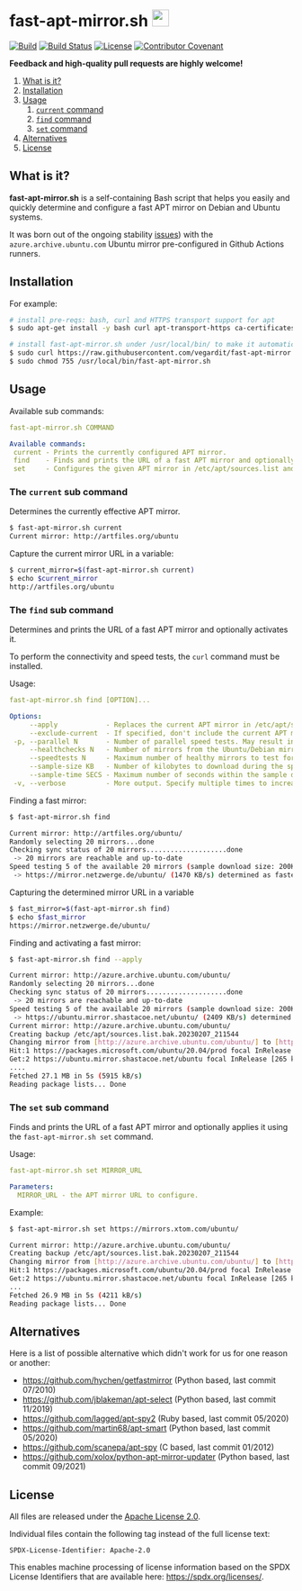 # fast-apt-mirror.sh <a href="https://github.com/vegardit/fast-apt-mirror.sh/" title="GitHub Repo"><img height="30" src="https://raw.githubusercontent.com/simple-icons/simple-icons/develop/icons/github.svg?sanitize=true"></a>

[![Build](https://github.com/vegardit/fast-apt-mirror.sh/actions/workflows/build.yml/badge.svg)](https://github.com/vegardit/fast-apt-mirror.sh/actions/workflows/build.yml)
[![Build Status](https://vegardit.semaphoreci.com/badges/fast-apt-mirror.sh/branches/v1.svg?key=895f50fb-c056-41dc-9580-d7cdfac023df "Semaphore CI")](https://vegardit.semaphoreci.com/projects/fast-apt-mirror.sh)
[![License](https://img.shields.io/github/license/vegardit/fast-apt-mirror.sh.svg?label=license)](#license)
[![Contributor Covenant](https://img.shields.io/badge/Contributor%20Covenant-v2.0%20adopted-ff69b4.svg)](CODE_OF_CONDUCT.md)


**Feedback and high-quality pull requests are highly welcome!**

1. [What is it?](#what-is-it)
1. [Installation](#installation)
1. [Usage](#usage)
   1. [`current` command](#current-command)
   1. [`find` command](#find-command)
   1. [`set` command](#set-command)
1. [Alternatives](#alternatives)
1. [License](#license)


## <a name="what-is-it"></a>What is it?

**fast-apt-mirror.sh** is a self-containing Bash script that helps you easily and quickly determine and configure a fast APT mirror on Debian and Ubuntu systems.

It was born out of the ongoing stability [issues](https://github.com/actions/runner-images/issues?q=is%3Aissue+azure.archive.ubuntu.com)) with the `azure.archive.ubuntu.com` Ubuntu
mirror pre-configured in Github Actions runners.


## <a name="installation"></a>Installation

For example:
```bash
# install pre-reqs: bash, curl and HTTPS transport support for apt
$ sudo apt-get install -y bash curl apt-transport-https ca-certificates

# install fast-apt-mirror.sh under /usr/local/bin/ to make it automatically available via $PATH
$ sudo curl https://raw.githubusercontent.com/vegardit/fast-apt-mirror.sh/v1/fast-apt-mirror.sh -o /usr/local/bin/fast-apt-mirror.sh
$ sudo chmod 755 /usr/local/bin/fast-apt-mirror.sh
```


## <a name="usage"></a>Usage

Available sub commands:
```yml
fast-apt-mirror.sh COMMAND

Available commands:
 current - Prints the currently configured APT mirror.
 find    - Finds and prints the URL of a fast APT mirror and optionally applies it using the 'fast-apt-mirror.sh set' command.
 set     - Configures the given APT mirror in /etc/apt/sources.list and runs 'sudo apt-get update'.
```

### <a name="current-command"></a>The `current` sub command

Determines the currently effective APT mirror.
```sh
$ fast-apt-mirror.sh current
Current mirror: http://artfiles.org/ubuntu
```

Capture the current mirror URL in a variable:
```sh
$ current_mirror=$(fast-apt-mirror.sh current)
$ echo $current_mirror
http://artfiles.org/ubuntu
```

### <a name="find-command"></a>The `find` sub command

Determines and prints the URL of a fast APT mirror and optionally activates it.

To perform the connectivity and speed tests, the `curl` command must be installed.

Usage:
```yml
fast-apt-mirror.sh find [OPTION]...

Options:
     --apply            - Replaces the current APT mirror in /etc/apt/sources.list with a fast mirror and runs 'sudo apt-get update'
     --exclude-current  - If specified, don't include the current APT mirror in the speed tests.
 -p, --parallel N       - Number of parallel speed tests. May result in incorrect results because of competing connections but finds a suitable mirror faster.
     --healthchecks N   - Number of mirrors from the Ubuntu/Debian mirror lists to check for availability and up-to-dateness - default is 20
     --speedtests N     - Maximum number of healthy mirrors to test for speed - default is 5
     --sample-size KB   - Number of kilobytes to download during the speed from each mirror - default is 200KB
     --sample-time SECS - Maximum number of seconds within the sample download from a mirror must finish - default is 3
 -v, --verbose          - More output. Specify multiple times to increase verbosity.
```

Finding a fast mirror:
```sh
$ fast-apt-mirror.sh find

Current mirror: http://artfiles.org/ubuntu/
Randomly selecting 20 mirrors...done
Checking sync status of 20 mirrors....................done
 -> 20 mirrors are reachable and up-to-date
Speed testing 5 of the available 20 mirrors (sample download size: 200KB).....done
 -> https://mirror.netzwerge.de/ubuntu/ (1470 KB/s) determined as fastest mirror within 4 seconds
```

Capturing the determined mirror URL in a variable
```sh
$ fast_mirror=$(fast-apt-mirror.sh find)
$ echo $fast_mirror
https://mirror.netzwerge.de/ubuntu/
```

Finding and activating a fast mirror:
```sh
$ fast-apt-mirror.sh find --apply

Current mirror: http://azure.archive.ubuntu.com/ubuntu/
Randomly selecting 20 mirrors...done
Checking sync status of 20 mirrors....................done
 -> 20 mirrors are reachable and up-to-date
Speed testing 5 of the available 20 mirrors (sample download size: 200KB).....done
 -> https://ubuntu.mirror.shastacoe.net/ubuntu/ (2409 KB/s) determined as fastest mirror within 6 seconds
Current mirror: http://azure.archive.ubuntu.com/ubuntu/
Creating backup /etc/apt/sources.list.bak.20230207_211544
Changing mirror from [http://azure.archive.ubuntu.com/ubuntu/] to [https://ubuntu.mirror.shastacoe.net/ubuntu/]...
Hit:1 https://packages.microsoft.com/ubuntu/20.04/prod focal InRelease
Get:2 https://ubuntu.mirror.shastacoe.net/ubuntu focal InRelease [265 kB]
....
Fetched 27.1 MB in 5s (5915 kB/s)
Reading package lists... Done
```

### <a name="set-command"></a>The `set` sub command

Finds and prints the URL of a fast APT mirror and optionally applies it using the `fast-apt-mirror.sh set` command.

Usage:
```yml
fast-apt-mirror.sh set MIRROR_URL

Parameters:
  MIRROR_URL - the APT mirror URL to configure.
```

Example:
```sh
$ fast-apt-mirror.sh set https://mirrors.xtom.com/ubuntu/

Current mirror: http://azure.archive.ubuntu.com/ubuntu/
Creating backup /etc/apt/sources.list.bak.20230207_211544
Changing mirror from [http://azure.archive.ubuntu.com/ubuntu/] to [https://mirrors.xtom.com/ubuntu/]...
Hit:1 https://packages.microsoft.com/ubuntu/20.04/prod focal InRelease
Get:2 https://ubuntu.mirror.shastacoe.net/ubuntu focal InRelease [265 kB]....
...
Fetched 26.9 MB in 5s (4211 kB/s)
Reading package lists... Done
```


## <a name="alternatives"></a>Alternatives

Here is a list of possible alternative which didn't work for us for one reason or another:
- https://github.com/hychen/getfastmirror (Python based, last commit 07/2010)
- https://github.com/jblakeman/apt-select (Python based, last commit 11/2019)
- https://github.com/lagged/apt-spy2 (Ruby based, last commit 05/2020)
- https://github.com/martin68/apt-smart (Python based, last commit 05/2020)
- https://github.com/scanepa/apt-spy  (C based, last commit 01/2012)
- https://github.com/xolox/python-apt-mirror-updater (Python based, last commit 09/2021)


## <a name="license"></a>License

All files are released under the [Apache License 2.0](LICENSE.txt).

Individual files contain the following tag instead of the full license text:
```
SPDX-License-Identifier: Apache-2.0
```

This enables machine processing of license information based on the SPDX License Identifiers that are available here: https://spdx.org/licenses/.
